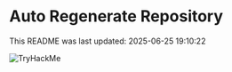 # Auto Regenerate Repository

This README was last updated: 2025-06-25 19:10:22

 ![TryHackMe](https://tryhackme.com/badge/533634)
